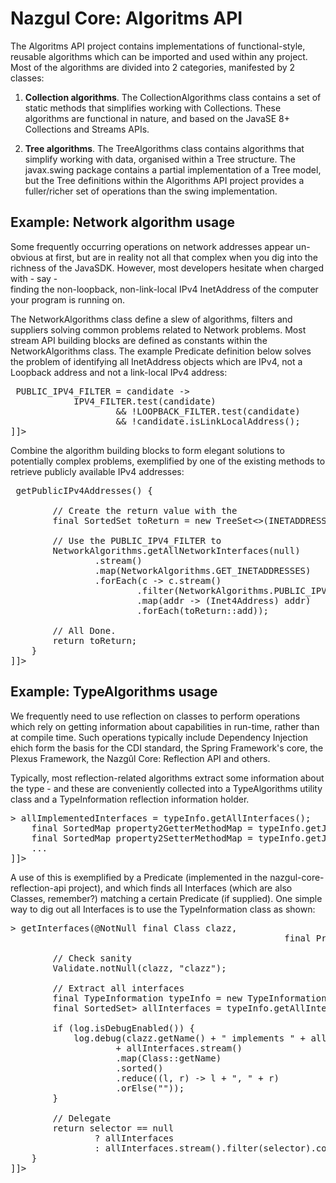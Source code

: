 Nazgul Core: Algoritms API
=============================

The Algoritms API project contains implementations of functional-style, reusable algorithms
which can be imported and used within any project. Most of the algorithms are divided into 2
categories, manifested by 2 classes:

1. **Collection algorithms**. The CollectionAlgorithms class contains a set of static methods
   that simplifies working with Collections. These algorithms are functional in nature, and based
   on the JavaSE 8+ Collections and Streams APIs.

2. **Tree algorithms**. The TreeAlgorithms class contains algorithms that simplify working with
   data, organised within a Tree structure. The javax.swing package contains a partial
   implementation of a Tree model, but the Tree definitions within the Algorithms API project
   provides a fuller/richer set of operations than the swing implementation.
   
## Example: Network algorithm usage
   
Some frequently occurring operations on network addresses appear un-obvious at first, but are in reality not all that
complex when you dig into the richness of the JavaSDK. However, most developers hesitate when charged with - say -   
finding the non-loopback, non-link-local IPv4 InetAddress of the computer your program is running on.
   
The NetworkAlgorithms class define a slew of algorithms, filters and suppliers solving common problems related to 
Network problems. Most stream API building blocks are defined as constants within the NetworkAlgorithms class.
The example Predicate definition below solves the problem of identifying all InetAddress objects which are IPv4, not 
a Loopback address and not a link-local IPv4 address:

<pre class="brush: java"><![CDATA[
    /**
     * Predicate identifying non-null IPv4, non-loopback InetAddress objects that are not LinkLocal addresses.
     */
    public static final Predicate<InetAddress> PUBLIC_IPV4_FILTER = candidate ->
            IPV4_FILTER.test(candidate)
                    && !LOOPBACK_FILTER.test(candidate)
                    && !candidate.isLinkLocalAddress();
]]></pre>
                    
Combine the algorithm building blocks to form elegant solutions to potentially complex problems, exemplified by one 
of the existing methods to retrieve publicly available IPv4 addresses:
 
<pre class="brush: java"><![CDATA[
    /**
     * Convenience method to find all public (i.e. non-loopback, non-linklocal) IPv4 addresses.
     *
     * @return A sorted set holding all Inet4Address objects which are neither loopback nor link-local
     * for all network interfaces on the local computer.
     * @see #INETADDRESS_COMPARATOR
     * @see #GET_INETADDRESSES
     * @see #PUBLIC_IPV4_FILTER
     */
    @NotNull
    public static SortedSet<Inet4Address> getPublicIPv4Addresses() {

        // Create the return value with the
        final SortedSet<Inet4Address> toReturn = new TreeSet<>(INETADDRESS_COMPARATOR);

        // Use the PUBLIC_IPV4_FILTER to
        NetworkAlgorithms.getAllNetworkInterfaces(null)
                .stream()
                .map(NetworkAlgorithms.GET_INETADDRESSES)
                .forEach(c -> c.stream()
                        .filter(NetworkAlgorithms.PUBLIC_IPV4_FILTER)
                        .map(addr -> (Inet4Address) addr)
                        .forEach(toReturn::add));

        // All Done.
        return toReturn;
    }
]]></pre> 

## Example: TypeAlgorithms usage

We frequently need to use reflection on classes to perform operations which rely on getting information about 
capabilities in run-time, rather than at compile time. Such operations typically include Dependency Injection ehich 
form the basis for the CDI standard, the Spring Framework's core, the Plexus Framework, the Nazgûl Core: Reflection API 
and others.
 
Typically, most reflection-related algorithms extract some information about the type - and these are conveniently 
collected into a TypeAlgorithms utility class and a TypeInformation reflection information holder.   

<pre class="brush: java"><![CDATA[
    
    // Get TypeInformation 
    final TypeInformation typeInfo = new TypeInformation(SomeClass.class);
    
    // Now extract reflective information from the typeInfo
    // There are lots of different methods here; refer to the documentation and test cases.
    final SortedSet<Class<?>> allImplementedInterfaces = typeInfo.getAllInterfaces();
    final SortedMap<String, Method> property2GetterMethodMap = typeInfo.getJavaBeanGetterMethods()
    final SortedMap<String, Method> property2SetterMethodMap = typeInfo.getJavaBeanSetterMethods()
    ...
]]></pre>

A use of this is exemplified by a Predicate (implemented in the nazgul-core-reflection-api project), and
which finds all Interfaces (which are also Classes, remember?) matching a certain Predicate (if supplied).
One simple way to dig out all Interfaces is to use the TypeInformation class as shown:

<pre class="brush: java"><![CDATA[
    /**
     * Acquires all interfaces from the provided class which matches the provided selector's acceptance criteria.
     *
     * @param clazz    The class from which to derive all appropriate interfaces.
     * @param selector an optional (i.e. nullable) Predicate. If provided, the Predicate is used to
     *                 filter all interfaces implemented by the supplied Class.
     * @return All interfaces implemented by the provided class, and which
     * matched the supplied selector's acceptance criteria.
     */
    @NotNull
    public static SortedSet<Class<?>> getInterfaces(@NotNull final Class<?> clazz,
                                                    final Predicate<Class<?>> selector) {

        // Check sanity
        Validate.notNull(clazz, "clazz");

        // Extract all interfaces
        final TypeInformation typeInfo = new TypeInformation(clazz);
        final SortedSet<Class<?>> allInterfaces = typeInfo.getAllInterfaces();

        if (log.isDebugEnabled()) {
            log.debug(clazz.getName() + " implements " + allInterfaces.size() + " interfaces: "
                    + allInterfaces.stream()
                    .map(Class::getName)
                    .sorted()
                    .reduce((l, r) -> l + ", " + r)
                    .orElse("<none>"));
        }

        // Delegate
        return selector == null
                ? allInterfaces
                : allInterfaces.stream().filter(selector).collect(TypeAlgorithms.SORTED_CLASSNAME_COLLECTOR);
    }
]]></pre>

